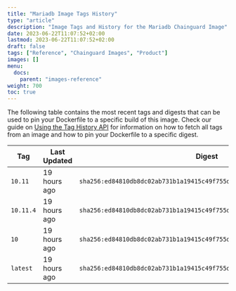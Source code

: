 ```yaml
---
title: "Mariadb Image Tags History"
type: "article"
description: "Image Tags and History for the Mariadb Chainguard Image"
date: 2023-06-22T11:07:52+02:00
lastmod: 2023-06-22T11:07:52+02:00
draft: false
tags: ["Reference", "Chainguard Images", "Product"]
images: []
menu:
  docs:
    parent: "images-reference"
weight: 700
toc: true
---
```


The following table contains the most recent tags and digests that can be used to pin your Dockerfile to a specific build of this image. Check our guide on [Using the Tag History API](/chainguard/chainguard-images/using-the-tag-history-api/) for information on how to fetch all tags from an image and how to pin your Dockerfile to a specific digest.

| Tag       | Last Updated | Digest                                                                    |
|-----------|--------------|---------------------------------------------------------------------------|
| `10.11`   | 19 hours ago | `sha256:ed84810db8dc02ab731b1a19415c49f755dd741cf8a52f6aa2b222a7dcbe4028` |
| `10.11.4` | 19 hours ago | `sha256:ed84810db8dc02ab731b1a19415c49f755dd741cf8a52f6aa2b222a7dcbe4028` |
| `10`      | 19 hours ago | `sha256:ed84810db8dc02ab731b1a19415c49f755dd741cf8a52f6aa2b222a7dcbe4028` |
| `latest`  | 19 hours ago | `sha256:ed84810db8dc02ab731b1a19415c49f755dd741cf8a52f6aa2b222a7dcbe4028` |
